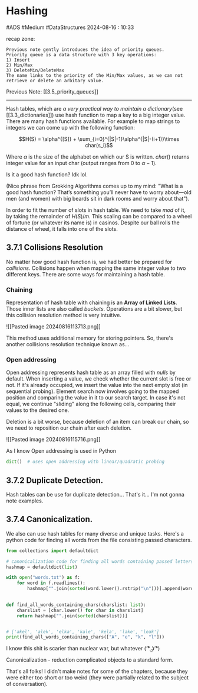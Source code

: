 # Hashing
#ADS #Medium  #DataStructures 
2024-08-16 : 10:33

recap zone:
```
Previous note gently introduces the idea of priority queues.
Priority queue is a data structure with 3 key operations:
1) Insert
2) Min/Max
3) DeleteMin/DeleteMax
The name links to the priority of the Min/Max values, as we can not retrieve or delete an arbitary value. 
```
Previous Note: [[3.5_priority_queues]]

---

Hash tables, which are *a very practical way to maintain a dictionary*(see [[3.3_dictionaries]]) use hash function to map a key to a big integer value.
There are many hash functions available.
For example to map strings to integers we can come up with the following function:

$$H(S) = \alpha^{[S]} + \sum_{i=0}^{|S|-1}\alpha^{|S|-(i+1)}\times char(s_i)$$

Where $\alpha$ is the size of the alphabet on which our S is written.
$char()$ returns integer value for an input char (output ranges from 0 to $\alpha - 1$). 

Is it a good hash function? Idk lol.

(Nice phrase from Grokking Algorithms comes up to my mind: 
"What is a good hash function? That’s something you’ll never have to worry about—old men (and women) with big beards sit in dark rooms and worry about that").

In order to fit the number of slots in hash table.
We need to take $mod$ of it, by taking the remainder of $H(S)/m$.
This scaling can be compared to a wheel of fortune (or whatever its name is) in casinos. Despite our ball rolls the distance of wheel, it falls into one of the slots.

## 3.7.1 Collisions Resolution

No matter how good hash function is, we had better be prepared for *collisions*. Collisions happen when mapping the same integer value to two different keys. There are some ways for maintaining a hash table.

### Chaining
Representation of hash table with chaining is an **Array of Linked Lists**.
Those inner lists are also called *buckets*. Operations are a bit slower, but this collision resolution method is very intuitive.

![[Pasted image 20240816113713.png]]

This method uses additional memory for storing pointers.
So, there's another collisions resolution technique known as...

### Open addressing

Open addressing represents hash table as an array filled with *nulls* by default. When inserting a value, we check whether the current slot is free or not. If it's already occupied, we insert the value into the next empty slot (in sequential probing).
Element search now involves going to the mapped position and comparing the value in it to our search target. In case it's not equal, we continue "sliding" along the following cells, comparing their values to the desired one.

Deletion is a bit worse, because deletion of an item can break our chain, so we need to reposition our chain after each deletion.

![[Pasted image 20240816115716.png]]

As I know Open addressing is used in Python 
```python
dict()  # uses open addressing with linear/quadratic probing
```

## 3.7.2 Duplicate Detection.
Hash tables can be use for duplicate detection...
That's it...
I'm not gonna note examples.


## 3.7.4 Canonicalization.

We also can use hash tables for many diverse and unique tasks.
Here's a python code for finding all words from the file consisting passed characters.

```python
from collections import defaultdict

# canonicalization code for finding all words containing passed letters
hashmap = defaultdict(list)

with open("words.txt") as f:
    for word in f.readlines():
        hashmap["".join(sorted(word.lower().rstrip("\n")))].append(word.lower().rstrip("\n"))
    

def find_all_words_containing_chars(charslist: list):
    charslist = [char.lower() for char in charslist]
    return hashmap["".join(sorted(charslist))]


# ['akel', 'alek', 'elka', 'kale', 'kela', 'lake', 'leak']
print(find_all_words_containing_chars(["A", "e", "k", "l"]))

```
I know this shit is scarier than nuclear war, but whatever  ( ͡° ͜ʖ ͡°)

Canonicalization - reduction complicated objects to a standard form.

That's all folks!
I didn't make notes for some of the chapters, because they were either too short or too weird (they were partially related to the subject of conversation).